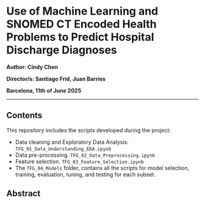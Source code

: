 # Use of Machine Learning and SNOMED CT Encoded Health Problems to Predict Hospital Discharge Diagnoses

**Author: Cindy Chen**  

**Director/s: Santiago Frid, Juan Barrios**   

**Barcelona, 11th of June 2025**  

---

## Contents  
This repository includes  the scripts developed during the project:

- Data cleaning and Exploratory Data Analysis: ```TFG_01_Data_Understanding_EDA.ipynb```
- Data pre-processing. ```TFG_02_Data_Preprocessing.ipynb```
- Feature selection. ```TFG_03_Feature_Selection.ipynb```
- The ```TFG_04_Models``` folder, contains all the scripts for model selection, training, evaluation, tuning, and testing for each subset.

## Abstract
